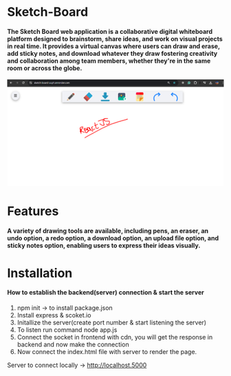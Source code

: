# Sketch-Board

#### The Sketch Board web application is a collaborative digital whiteboard platform designed to brainstorm, share ideas, and work on visual projects in real time. It provides a virtual canvas where users can draw and erase, add sticky notes, and download whatever they draw fostering creativity and collaboration among team members, whether they're in the same room or across the globe.

<img src="screenshots/board.png" title="board">


# Features

#### A variety of drawing tools are available, including pens, an eraser, an undo option, a redo option, a download option, an upload file option, and sticky notes option, enabling users to express their ideas visually.

# Installation 

#### How to establish the backend(server) connection & start the server

1. npm init -> to install package.json
2. Install express & scoket.io
3. Initallize the server(create port number & start listening the server)
4. To listen run command node app.js
5. Connect the socket in frontend with cdn, you will get the response in backend and now make the connection
6. Now connect the index.html file with server to render the page.

Server to connect locally -> <a href="http://localhost.5000">http://localhost.5000</a>
